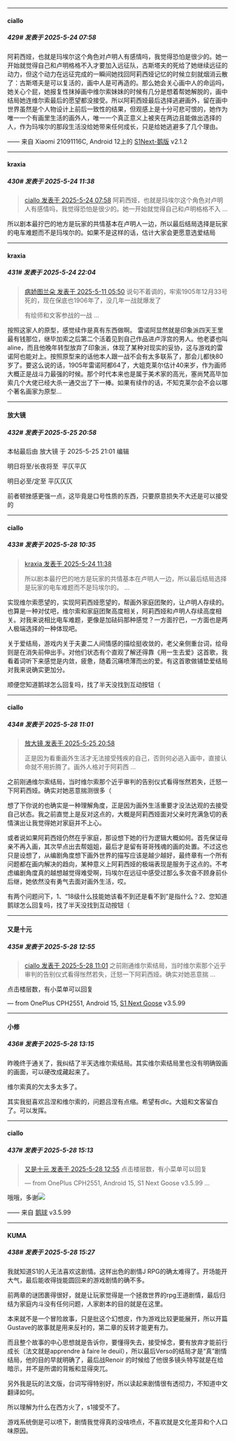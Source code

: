 ﻿
*****

####  ciallo  
##### 429#       发表于 2025-5-24 07:58

阿莉西娅，也就是玛埃尔这个角色对卢明人有感情吗，我觉得恐怕是很少的。她一开始就觉得自己和卢明格格不入才要加入远征队，古斯塔夫的死给了她继续远征的动力，但这个动力在远征完成的一瞬间她找回阿莉西娅记忆的时候立刻就烟消云散了：古斯塔夫是可以复活的，画中人是可再造的。那么她会关心画中人的命运吗，她关心个屁，她报复性抹掉画中维尔索妹妹的时候有几分是想着帮她解脱的，画中结局她连维尔索最后的愿望都没接受。所以阿莉西娅最后选择逃避画外，留在画中世界虽然是个人物设计上前后一致性的结果，但观感上是十分可悲可恨的，她作为唯一一个有画里生活的画外人，唯一一个真正意义上被夹在两边且能做出选择的人，作为玛埃尔的那段生活没给她带来任何成长，只是给她逃避多了几个理由。

—— 来自 Xiaomi 21091116C, Android 12上的 [S1Next-鹅版](https://github.com/ykrank/S1-Next/releases) v2.1.2


*****

####  kraxia  
##### 430#       发表于 2025-5-24 11:38

<blockquote><a href="httphttps://stage1st.com/2b/forum.php?mod=redirect&amp;goto=findpost&amp;pid=67846317&amp;ptid=2251429" target="_blank">ciallo 发表于 2025-5-24 07:58</a>
阿莉西娅，也就是玛埃尔这个角色对卢明人有感情吗，我觉得恐怕是很少的。她一开始就觉得自己和卢明格格不入 ...</blockquote>
所以剧本最拧巴的地方是玩家的共情基本在卢明人一边，所以最后结局选择是玩家的电车难题而不是玛埃尔的。如果不是这样的话，估计大家会更愿意选爱结局


*****

####  kraxia  
##### 431#       发表于 2025-5-24 22:04

<blockquote><a href="httphttps://stage1st.com/2b/forum.php?mod=redirect&amp;goto=findpost&amp;pid=67801728&amp;ptid=2251429" target="_blank">病娇图兰朵 发表于 2025-5-11 05:50</a>
说句不着调的，牢索1905年12月33号死的，现在保底也1906年了，没几年一战就爆发了

有绘师和文客参战的一战 ...</blockquote>
按照这家人的原型，感觉续作是真有东西做啊。
雷诺阿显然就是印象派四天王里最有钱那位，继毕加索之后第二个活着见到自己作品进卢浮宫的男人。他老婆也叫aline，而且他晚年转型放弃了印象派，体现了某种对现实的妥协，这与游戏的雷诺阿也能对上。按照原型来的话他本人跟一战不会有太多联系了，那会儿都快80岁了。要这么说的话，1905年雷诺阿都64了，大姐克莱尔估计40来岁，作为画师大概正是战斗力最强的时候。那个时代本来也是属于美术家的高光，塞尚梵高毕加索几个大佬已经大杀一通交出了下一棒。如果有续作的话，不知克莱尔会不会以哪个著名画家为原型…


*****

####  放大镜  
##### 432#       发表于 2025-5-25 20:58

 本帖最后由 放大镜 于 2025-5-25 21:01 编辑 

明日将至/长夜将至  平仄平仄

明日必至/定至 平仄仄仄

前者顿挫感更强一点，这毕竟是口号性质的东西，只要原意损失不大还是可以接受的


*****

####  ciallo  
##### 433#       发表于 2025-5-28 10:35

<blockquote><a href="httphttps://stage1st.com/2b/forum.php?mod=redirect&amp;goto=findpost&amp;pid=67846643&amp;ptid=2251429" target="_blank">kraxia 发表于 2025-5-24 11:38</a>

所以剧本最拧巴的地方是玩家的共情基本在卢明人一边，所以最后结局选择是玩家的电车难题而不是玛埃尔的。 ...</blockquote>
实现维尔索愿望的，实现阿莉西娅愿望的，帮画外家庭团聚的，让卢明人存续的。也算是一种对仗吧，维尔索和家庭团聚高度相关，阿莉西娅和卢明人存续高度相关。对我来说相比电车难题，更像是加砝码那种感觉？一方面拧巴，一方面也是两人极端选择的一种体现吧。

关于爱结局，游戏内关于夫妻二人间情感的描绘挺收敛的，老父亲侧重台词，绘母则是在消失前伸出手。对他们状态有个直观了解还得靠《用一生去爱》这首歌，我看着词听下来感觉是内敛，疲惫，随着沉痛喷薄而出的爱。有这首歌做铺垫爱结局对我来说确实更加分。

顺便您知道鹅球怎么回复吗，找了半天没找到互动按钮（


*****

####  ciallo  
##### 434#       发表于 2025-5-28 11:01

<blockquote><a href="httphttps://stage1st.com/2b/forum.php?mod=redirect&amp;goto=findpost&amp;pid=67850172&amp;ptid=2251429" target="_blank">放大镜 发表于 2025-5-25 20:58</a>

正是因为看重画外生活才无法接受残疾的自己，否则何必逃入画中，直接认命就不用折腾了。画外人格对于阿莉西 ...</blockquote>
之前刚通维尔索结局，当时维尔索那个近乎审判的告别仪式看得怅然若失，迁怒一下阿莉西娅。确实对她恶意揣测很多（

想了下你说的也确实是一种理解角度，正是因为画外生活重要才没法达观的去接受自己状态。我之前直觉上是反对这点的，大概是阿莉西娅面对父亲时充满急切的表情演出让我觉得她对家庭并不上心。

或者说如果阿莉西娅仍然在乎家庭，那设想下她的行为逻辑大概如何。首先保证母亲不再入画，其次早点出去帮姐姐，最后才是留有哥哥残魂的画的处置。不过这也只是设想了，从编剧角度想下画外世界的描写应该是越少越好，最终章有一个所有问题都在画内解决的趋向，某种意义上阿莉西娅的极端表现是服务于这点的。不考虑编剧角度真的越想越觉得难受啊，玛埃尔在远征中感受过那么多次奋不顾身前仆后继，她依然没有勇气去面对画外生活，哎。

有两个问题问下，1、“18级什么技能她该看不到还是看不到”是指什么？2、您知道鹅球怎么回复吗，找了半天没找到互动按钮（


*****

####  又是十元  
##### 435#       发表于 2025-5-28 12:55

<blockquote><a href="httphttps://stage1st.com/2b/forum.php?mod=redirect&amp;goto=findpost&amp;pid=67857991&amp;ptid=2251429" target="_blank">ciallo 发表于 2025-5-28 11:01</a>
之前刚通维尔索结局，当时维尔索那个近乎审判的告别仪式看得怅然若失，迁怒一下阿莉西娅。确实对她恶意揣 ...</blockquote>
点击楼层数，有小菜单可以回复

— from OnePlus CPH2551, Android 15, [S1 Next Goose](https://www.pgyer.com/GcUxKd4w) v3.5.99


*****

####  小修  
##### 436#       发表于 2025-5-28 13:15

昨晚终于通关了，我纠结了半天选维尔索结局。其实维尔索结局里也没有明确毁画的画面，可以硬改成藏起来了。

维尔索真的欠太多太多了。

其实我挺喜欢吕涅和维尔索的，问题吕涅有点缩。希望有dlc。大姐和文客留白了。可以发挥。


*****

####  ciallo  
##### 437#       发表于 2025-5-28 15:13

<blockquote><a href="httphttps://stage1st.com/2b/forum.php?mod=redirect&amp;goto=findpost&amp;pid=67858434&amp;ptid=2251429" target="_blank">又是十元 发表于 2025-5-28 12:55</a>
点击楼层数，有小菜单可以回复

— from OnePlus CPH2551, Android 15, S1 Next Goose v3.5.99 ...</blockquote>
哦哦，多谢<img src="https://static.stage1st.com/image/smiley/face2017/033.png" referrerpolicy="no-referrer">

—— 来自 [鹅球](https://www.pgyer.com/GcUxKd4w) v3.5.99


*****

####  KUMA  
##### 438#       发表于 2025-5-28 15:27

我就知道S1的人无法喜欢这剧情。这样出色的剧情J RPG的确太难得了。开场能开大气，最后能收得拢能圆回来的游戏剧情的确不多。

前两章的谜团裹得很好，就是让玩家觉得是一个拯救世界的rpg王道剧情，最后归结为家庭内斗没有任何问题，人家剧本的目的就是在这里。

 本来就不是一个冒险故事，只是批这个幻想皮，作为游戏比较更能展开，所以开篇Gustave的故事就是用来反衬的，第二章的反转才能更有力。

而且整个故事的中心思想就是告诉你，要懂得失去，接受悼念，要有放弃才能前行成长（法文就是apprendre à faire le deuil），所以最后Verso的结局才是“真”剧情结局，他的目的早就明确了，最后战Renoir 的时候给了他很多镜头特写就是在给暗示，并不是所谓的背叛和显得突兀。

另外我是玩的法文版，台词写得特别好，所以读起来剧情很有透彻力，不知道中文翻译如何。

所以理解为什么在西方火了，s1接受不了。

游戏系统倒是可以喷下，剧情我觉得真的没啥喷点，不喜欢就是文化差异和个人口味原因。


